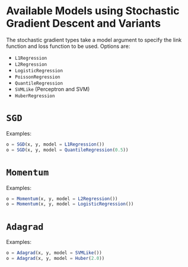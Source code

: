 # Available Models using Stochastic Gradient Descent and Variants
The stochastic gradient types take a model argument to specify the link function
and loss function to be used.  Options are:

- `L1Regression`
- `L2Regression`
- `LogisticRegression`
- `PoissonRegression`
- `QuantileRegression`
- `SVMLike` (Perceptron and SVM)
- `HuberRegression`



# `SGD`

Examples:
```julia
o = SGD(x, y, model = L1Regression())
o = SGD(x, y, model = QuantileRegression(0.5))
```

# `Momentum`

Examples:
```julia
o = Momentum(x, y, model = L2Regression())
o = Momentum(x, y, model = LogisticRegression())
```

# `Adagrad`

Examples:
```julia
o = Adagrad(x, y, model = SVMLike())
o = Adagrad(x, y, model = Huber(2.0))
```
